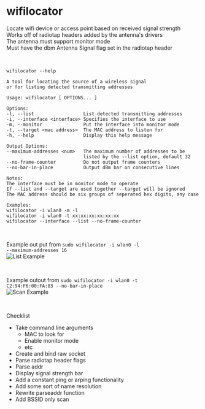 # wifilocator
Locate wifi device or access point based on received signal strength  
Works off of radiotap headers added by the antenna's drivers  
The antenna must support monitor mode  
Must have the dbm Antenna Signal flag set in the radiotap header  

<br>

```
wifilocator --help

A tool for locating the source of a wireless signal
or for listing detected transmitting addresses

Usage: wifilocator [ OPTIONS... ]

Options:
-l, --list					List detected transmitting addresses
-i, --interface <interface>	Specifies the interface to use
-m, --monitor				Put the interface into monitor mode
-t, --target <mac address>	The MAC address to listen for
-h, --help					Display this help message

Output Options:
--maximum-addresses <num>	The maximum number of addresses to be
							listed by the --list option, default 32
--no-frame-counter			Do not output frame counters
--no-bar-in-place			Output dBm bar on consecutive lines

Notes:
The interface must be in monitor mode to operate
If --list and --target are used together --target will be ignored
The MAC address should be six groups of seperated hex digits, any case

Examples:
wifilocator -i wlan0 -m -l
wifilocator -i wlan0 -t xx:xx:xx:xx:xx:xx
wifilocator --interface --list --no-frame-counter
```

<br>

Example out put from <code>sudo wifilocator -i wlan0 -l --maximum-addresses 16</code>  
![List Example](https://github.com/qkewq/wifilocator/tree/main/img/listaddr.png)

<br>

Example outout from <code>sudo wifilocator -i wlan0 -t C2:94:F6:00:FA:83 --no-bar-in-place</code>  
![Scan Example](https://github.com/qkewq/wifilocator/tree/main/img/locaddr.png)

<br>

Checklist
- Take command line arguments
  - MAC to look for
  - Enable monitor mode
  - etc
- Create and bind raw socket
- Parse radiotap header flags
- Parse addr
- Display signal strength bar
- Add a constant ping or arping functionality
- Add some sort of name resolution
- Rewrite parseaddr function
- Add BSSID only scan
